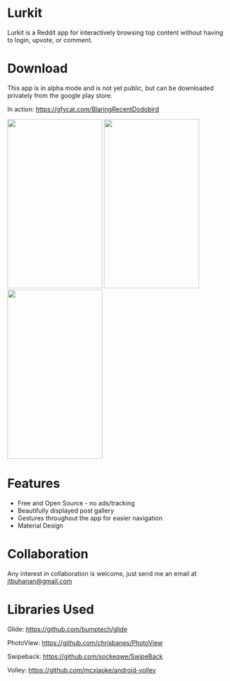 # Lurkit

Lurkit is a Reddit app for interactively browsing top content without having to login, upvote, or comment.

# Download

This app is in alpha mode and is not yet public, but can be downloaded privately from the google play store. 

In action: https://gfycat.com/BlaringRecentDodobird

<img src="https://imgur.com/BM5uFAl" width="216" height="384" />
<img src="https://imgur.com/Y41pDQM" width="216" height="384" />
<img src="https://imgur.com/P0q1XjJ" width="216" height="384" />

# Features

* Free and Open Source - no ads/tracking
* Beautifully displayed post gallery
* Gestures throughout the app for easier navigation
* Material Design

# Collaboration

Any interest in collaboration is welcome, just send me an email at jtbuhanan@gmail.com


# Libraries Used

Glide: https://github.com/bumptech/glide

PhotoView: https://github.com/chrisbanes/PhotoView

Swipeback: https://github.com/sockeqwe/SwipeBack

Volley: https://github.com/mcxiaoke/android-volley
